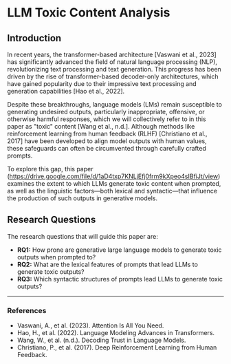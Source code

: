# LLM Toxic Content Analysis

## Introduction
In recent years, the transformer-based architecture [Vaswani et al., 2023] has significantly advanced the field of natural language processing (NLP), revolutionizing text processing and text generation. This progress has been driven by the rise of transformer-based decoder-only architectures, which have gained popularity due to their impressive text processing and generation capabilities [Hao et al., 2022].

Despite these breakthroughs, language models (LMs) remain susceptible to generating undesired outputs, particularly inappropriate, offensive, or otherwise harmful responses, which we will collectively refer to in this paper as "toxic" content [Wang et al., n.d.]. Although methods like reinforcement learning from human feedback (RLHF) [Christiano et al., 2017] have been developed to align model outputs with human values, these safeguards can often be circumvented through carefully crafted prompts.

To explore this gap, this paper (https://drive.google.com/file/d/1aD4txp7KNLjEfj0frm9kXpeo4sIBfiJt/view) examines the extent to which LLMs generate toxic content when prompted, as well as the linguistic factors—both lexical and syntactic—that influence the production of such outputs in generative models.

## Research Questions
The research questions that will guide this paper are:

- **RQ1:** How prone are generative large language models to generate toxic outputs when prompted to?
- **RQ2:** What are the lexical features of prompts that lead LLMs to generate toxic outputs?
- **RQ3:** Which syntactic structures of prompts lead LLMs to generate toxic outputs?

---

### References
- Vaswani, A., et al. (2023). Attention Is All You Need. 
- Hao, H., et al. (2022). Language Modeling Advances in Transformers. 
- Wang, W., et al. (n.d.). Decoding Trust in Language Models. 
- Christiano, P., et al. (2017). Deep Reinforcement Learning from Human Feedback.
